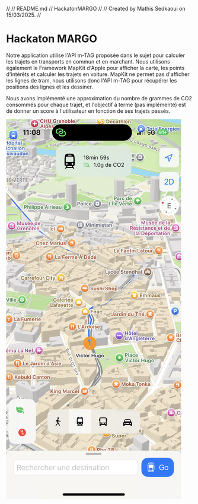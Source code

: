 //
//  README.md
//  HackatonMARGO
//
//  Created by Mathis Sedkaoui on 15/03/2025.
//

# Hackaton MARGO

Notre application utilise l'API m-TAG proposée dans le sujet pour calculer les trajets en transports en commun et en marchant.
Nous utilisons également le Framework MapKit d'Apple pour afficher la carte, les points d'intérêts et calculer les trajets en voiture.
MapKit ne permet pas d'afficher les lignes de tram, nous utilisons donc l'API m-TAG pour récupérer les positions des lignes et les dessiner.

Nous avons implémenté une approximation du nombre de grammes de CO2 consommés pour chaque trajet, et l'objectif à terme (pas implémenté) est de
donner un score à l'utilisateur en fonction de ses trajets passés.

![demo](IMG_4427.PNG)
